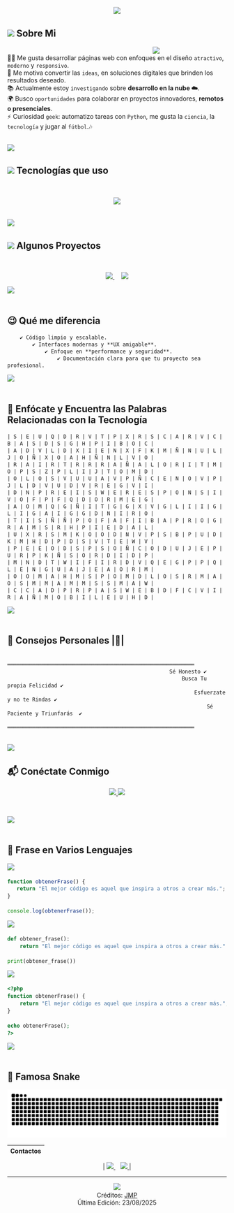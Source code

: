 <!-- Banner de portada -->
<p align="center">
  <a href="#"><img src="https://readme-typing-svg.herokuapp.com?font=Time+New+Roman&color=%23C8BE25&size=30&center=true&vCenter=true&width=600&height=100&lines=Bienvenidos!+Soy+Juan+Manuel..&hearts;+;Desarrollador-Web+Full-Stack;...(❁´◡`❁)"></a>
</p>

## <picture><img src = "https://github.com/7oSkaaa/7oSkaaa/blob/main/Images/about_me.gif?raw=true" width = 50px></picture> Sobre Mi
<picture> <img align="right" src="https://github.com/7oSkaaa/7oSkaaa/blob/main/Images/Right_Side.gif?raw=true" width = 170px></picture>
   <br>
  👨‍💻 Me gusta desarrollar páginas web con enfoques en el diseño `atractivo`, `moderno` y `responsivo`.<br>
  🎯 Me motiva convertir las `ideas`, en soluciones digitales que brinden los resultados deseado.<br>
  📚 Actualmente estoy `investigando` sobre **desarrollo en la nube ☁️**.<br>
  🌍 Busco `oportunidades` para colaborar en proyectos innovadores, **remotos o presenciales**.<br>
  ⚡ Curiosidad `geek`: automatizo tareas con `Python`, me gusta la `ciencia`, la `tecnología` y jugar al `fútbol`.🎶
  <br><br>
  
<img src="https://user-images.githubusercontent.com/73097560/115834477-dbab4500-a447-11eb-908a-139a6edaec5c.gif"><br>


## <img src="https://media2.giphy.com/media/QssGEmpkyEOhBCb7e1/giphy.gif?cid=ecf05e47a0n3gi1bfqntqmob8g9aid1oyj2wr3ds3mg700bl&rid=giphy.gif" width ="50"> Tecnologías que uso
 <br>
<p align="center">
  <img src="https://skillicons.dev/icons?i=html,css,js,php,laravel,mysql,java,python,bootstrap,git,github,vscode,visual" />
</p>
<br>
<img src="https://user-images.githubusercontent.com/73097560/115834477-dbab4500-a447-11eb-908a-139a6edaec5c.gif">

## <picture><img src="https://github.com/7oSkaaa/7oSkaaa/blob/main/Images/IDEs.gif?raw=true" width="50px"></picture> Algunos Proyectos
<br>

<p align="center">
  <a href="https://github.com/Juan-Manuel-JMP/JavaScript-Creador_de_tareas">
    <img src="https://github-readme-stats.vercel.app/api/pin/?username=Juan-Manuel-JMP&repo=JavaScript-Creador_de_tareas&theme=radical&hide_border=true&layout=compact" />
  </a>
  &nbsp;&nbsp;&nbsp;
  <a href="https://github.com/Juan-Manuel-JMP/JavaScript-Ahorcado">
    <img src="https://github-readme-stats.vercel.app/api/pin/?username=Juan-Manuel-JMP&repo=JavaScript-Ahorcado&theme=radical&hide_border=true&layout=compact" />
  </a>
</p>



<img src="https://user-images.githubusercontent.com/73097560/115834477-dbab4500-a447-11eb-908a-139a6edaec5c.gif"><br><br>

## <b> 😉 Qué me diferencia </b>
```
	✔️ Código limpio y escalable.  
		✔️ Interfaces modernas y **UX amigable**.  
			✔️ Enfoque en **performance y seguridad**.  
				✔️ Documentación clara para que tu proyecto sea profesional.

```
<img src="https://user-images.githubusercontent.com/73097560/115834477-dbab4500-a447-11eb-908a-139a6edaec5c.gif"><br><br>

## <b> 🔎 Enfócate y Encuentra las Palabras Relacionadas con la Tecnología </b><br>

	| S | E | U | Q | D | R | V | T | P | X | R | S | C | A | R | V | C | B | A | S | D | S | G | H | P | I | B | O | C |  
	| A | D | V | L | D | X | I | E | N | X | F | K | M | Ñ | N | U | L | J | O | Ñ | X | O | A | H | Ñ | N | L | V | O | 
	| R | A | I | R | T | R | R | R | A | Ñ | A | L | O | R | I | T | M | O | P | S | Z | P | L | I | J | T | O | M | D | 
	| O | L | O | S | V | U | U | A | V | P | Ñ | C | E | N | O | V | P | J | L | D | V | U | D | V | R | E | G | V | I |
	| D | N | P | R | E | I | S | W | E | R | E | S | P | O | N | S | I | V | O | F | P | F | Q | D | O | R | M | E | G | 
	| A | O | M | Q | G | Ñ | I | T | G | G | X | V | G | L | I | I | G | L | I | G | A | I | G | G | D | N | I | R | O | 
	| T | I | S | Ñ | Ñ | P | O | F | A | F | I | B | A | P | R | O | G | R | A | M | S | R | H | P | I | E | D | A | L | 
	| U | X | R | S | M | K | O | O | D | N | V | P | S | B | P | U | D | K | M | H | D | P | D | S | V | T | E | W | V | 
	| P | E | E | O | D | S | P | S | O | Ñ | C | O | D | U | J | E | P | U | R | P | K | Ñ | S | O | R | D | I | D | P | 
	| M | N | D | T | W | I | F | I | R | D | V | Q | E | G | P | P | Q | L | E | N | G | U | A | J | E | A | O | R | M | 
	| O | O | M | A | H | M | S | P | O | M | D | L | O | S | R | M | A | O | S | M | M | A | M | M | S | S | M | A | W | 
	| C | C | A | D | P | R | P | A | S | W | E | B | D | F | C | V | I | R | A | Ñ | M | O | B | I | L | E | U | H | D | 


<img src="https://user-images.githubusercontent.com/73097560/115834477-dbab4500-a447-11eb-908a-139a6edaec5c.gif"><br><br>

## <b>🎯 Consejos Personales |💚|</b>

										════════════════════════════════════════════════════════════
		 												Sé Honesto ✔️
			 												Busca Tu propia Felicidad ✔️
				 												Esfuerzate y no te Rindas ✔️
																	Sé Paciente y Triunfarás  ✔️
	      										════════════════════════════════════════════════════════════
<br>
<img src="https://user-images.githubusercontent.com/73097560/115834477-dbab4500-a447-11eb-908a-139a6edaec5c.gif">
<br>

## <b>📬 Conéctate Conmigo </b> 

<p align="center">
  <a href="mailto:jm.juanma.777@gmail.com">
    <img src="https://img.shields.io/badge/Juan%20Manuel-Email-red?style=for-the-badge&logo=gmail">
  </a>
  
  <a href="https://github.com/Juan-Manuel-JMP">
    <img src="https://img.shields.io/badge/Juan%20Manuel-Portfolio-success?style=for-the-badge&logo=github">
  </a>
</p>
</div>

<br>

<img src="https://user-images.githubusercontent.com/73097560/115834477-dbab4500-a447-11eb-908a-139a6edaec5c.gif"><br><br>

## <b>📑 Frase en Varios Lenguajes </b>
<img src="https://skillicons.dev/icons?i=js" /> 
   
 ```js
function obtenerFrase() {
	return "El mejor código es aquel que inspira a otros a crear más.";
}

console.log(obtenerFrase());
```

<img src="https://skillicons.dev/icons?i=python" /> 

```python
def obtener_frase():
    return "El mejor código es aquel que inspira a otros a crear más."

print(obtener_frase())
```
<img src="https://skillicons.dev/icons?i=php" /> 

```php
<?php
function obtenerFrase() {
    return "El mejor código es aquel que inspira a otros a crear más.";
}

echo obtenerFrase();
?>
```

<img src="https://user-images.githubusercontent.com/73097560/115834477-dbab4500-a447-11eb-908a-139a6edaec5c.gif"><br><br>

## <b> 🐍 Famosa Snake </b>

<p align = "center">
	<img src = "https://github.com/7oSkaaa/7oSkaaa/blob/output/github-contribution-grid-snake.svg?" alt = "Snake Game"/>
</p>

<div align="Center">

| Contactos |
|----------|
| 
<a href="mailto:jm.juanma.777@gmail.com">
  <img src="https://skillicons.dev/icons?i=gmail" width="32"/>
</a>
&nbsp;&nbsp;
<a href="https://wa.me/5491123456789" target="_blank">
  <img src="https://img.icons8.com/color/48/000000/whatsapp--v1.png" width="32"/>
</a>
|

------

<!-- Footer animado -->

<p align="center">
  <img src="https://capsule-render.vercel.app/api?type=waving&color=0d47a1,42a5f5&height=120&section=footer"/>  
  <br>
  Créditos: <a href="https://github.com/Juan-Manuel-JMP/">JMP</a>  
  <br>
  Última Edición: 23/08/2025
</p>
</div>
